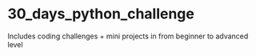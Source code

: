 # 30_days_python_challenge
Includes coding challenges + mini projects in from beginner to advanced level 
